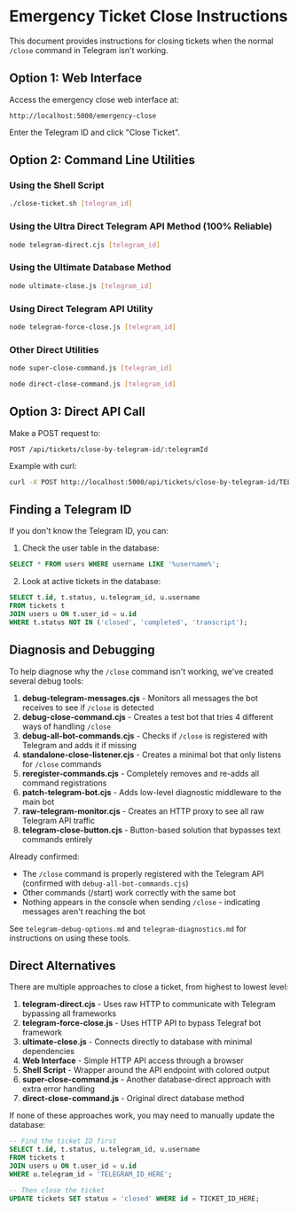 # Emergency Ticket Close Instructions

This document provides instructions for closing tickets when the normal `/close` command in Telegram isn't working.

## Option 1: Web Interface

Access the emergency close web interface at: 
```
http://localhost:5000/emergency-close
```

Enter the Telegram ID and click "Close Ticket".

## Option 2: Command Line Utilities

### Using the Shell Script
```bash
./close-ticket.sh [telegram_id]
```

### Using the Ultra Direct Telegram API Method (100% Reliable)
```bash
node telegram-direct.cjs [telegram_id]
```

### Using the Ultimate Database Method
```bash
node ultimate-close.js [telegram_id]
```

### Using Direct Telegram API Utility
```bash
node telegram-force-close.js [telegram_id]
```

### Other Direct Utilities
```bash
node super-close-command.js [telegram_id]
```

```bash
node direct-close-command.js [telegram_id]
```

## Option 3: Direct API Call

Make a POST request to:
```
POST /api/tickets/close-by-telegram-id/:telegramId
```

Example with curl:
```bash
curl -X POST http://localhost:5000/api/tickets/close-by-telegram-id/TELEGRAM_ID_HERE
```

## Finding a Telegram ID

If you don't know the Telegram ID, you can:

1. Check the user table in the database:
```sql
SELECT * FROM users WHERE username LIKE '%username%';
```

2. Look at active tickets in the database:
```sql
SELECT t.id, t.status, u.telegram_id, u.username 
FROM tickets t 
JOIN users u ON t.user_id = u.id 
WHERE t.status NOT IN ('closed', 'completed', 'transcript');
```

## Diagnosis and Debugging

To help diagnose why the `/close` command isn't working, we've created several debug tools:

1. **debug-telegram-messages.cjs** - Monitors all messages the bot receives to see if `/close` is detected
2. **debug-close-command.cjs** - Creates a test bot that tries 4 different ways of handling `/close`
3. **debug-all-bot-commands.cjs** - Checks if `/close` is registered with Telegram and adds it if missing
4. **standalone-close-listener.cjs** - Creates a minimal bot that only listens for `/close` commands
5. **reregister-commands.cjs** - Completely removes and re-adds all command registrations
6. **patch-telegram-bot.cjs** - Adds low-level diagnostic middleware to the main bot
7. **raw-telegram-monitor.cjs** - Creates an HTTP proxy to see all raw Telegram API traffic
8. **telegram-close-button.cjs** - Button-based solution that bypasses text commands entirely

Already confirmed:
- The `/close` command is properly registered with the Telegram API (confirmed with `debug-all-bot-commands.cjs`)
- Other commands (/start) work correctly with the same bot
- Nothing appears in the console when sending `/close` - indicating messages aren't reaching the bot

See `telegram-debug-options.md` and `telegram-diagnostics.md` for instructions on using these tools.

## Direct Alternatives

There are multiple approaches to close a ticket, from highest to lowest level:

1. **telegram-direct.cjs** - Uses raw HTTP to communicate with Telegram bypassing all frameworks
2. **telegram-force-close.js** - Uses HTTP API to bypass Telegraf bot framework
3. **ultimate-close.js** - Connects directly to database with minimal dependencies
4. **Web Interface** - Simple HTTP API access through a browser
5. **Shell Script** - Wrapper around the API endpoint with colored output
6. **super-close-command.js** - Another database-direct approach with extra error handling
7. **direct-close-command.js** - Original direct database method

If none of these approaches work, you may need to manually update the database:

```sql
-- Find the ticket ID first
SELECT t.id, t.status, u.telegram_id, u.username 
FROM tickets t 
JOIN users u ON t.user_id = u.id 
WHERE u.telegram_id = 'TELEGRAM_ID_HERE';

-- Then close the ticket
UPDATE tickets SET status = 'closed' WHERE id = TICKET_ID_HERE;
```